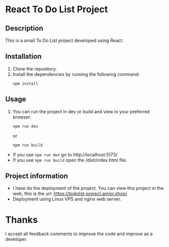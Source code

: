# React To Do List Project

## Description
This is a small To Do List project developed using React.

## Installation
1. Clone the repository.
2. Install the dependencies by running the following command:
    ```
    npm install
    ```

## Usage
1. You can run the project in dev or build and view in your preferred browser.
    ```
    npm run dev
    ```
    or
    ```
    npm run build
    ```
- If you use ``npm run dev`` go to http://localhost:5173/
- If you use ``npm run build`` open the /dist/index.html file.

## Project information
* I have do the deployment of the project. You can view this project in the web, this is the url: https://todolist-project.amjor.shop/
* Deployment using Linux VPS and nginx web server.

# Thanks
I accept all feedback comments to improve the code and improve as a developer.
